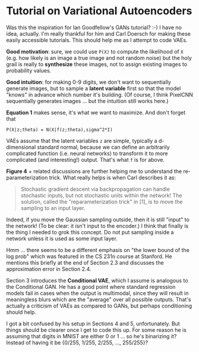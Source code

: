 # Tutorial on Variational Autoencoders

Was this the inspiration for Ian Goodfellow's GANs tutorial? :-) I have no idea,
actually. I'm really thankful for him and Carl Doersch for making these easily
accessible tutorials. This should help me as I attempt to code VAEs.

**Good motivation**: sure, we could use `P(X)` to compute the likelihood of `X`
(e.g. how likely is an image a true image and not random noise) but the holy
grail is really to **synthesize** these images, not to assign existing images to
probability values.

**Good intuition**: for making 0-9 digits, we don't want to sequentially
generate images, but to sample a **latent variable** first so that the model
"knows" in advance which number it's building. (Of course, I think PixelCNN
sequentially generates images ... but the intuition still works here.)

**Equation 1** makes sense, it's what we want to maximize. And don't forget that

```
P(X|z;theta) = N(X|f(z;theta),sigma^2*I)
```

VAEs assume that the latent variables `z` are simple, typically a d-dimensional
standard normal, because we can define an arbitrarily complicated function (i.e.
neural networks) to transform it to more complicated (and interesting!) output.
That's what `f` is for above.

**Figure 4** + related discussions are further helping me to understand the
re-parameterization trick. What really helps is when Carl describes it as:

> Stochastic gradient descent via backpropagation can handle stochastic inputs,
> but not stochastic units within the network! The solution, called the
> "reparameterization trick" in [1], is to move the sampling to an input layer.

Indeed, if you move the Gaussian sampling outside, then it is still "input" to
the network! (To be clear: it isn't input to the encoder.) I think that finally
is the thing I needed to grok this concept. Do not put sampling inside a network
unless it is used as some input layer.

Hmm ... there seems to be a different emphasis on "the lower bound of the log
prob" which was featured in the CS 231n course at Stanford. He mentions this
briefly at the end of Section 2.3 and discusses the approximation error in
Section 2.4.

Section 3 introduces the **Conditional VAE**, which I assume is analogous to the
Conditional GAN. He has a good point where standard regression models fail in
cases when the output is multimodal, since they will result in meaningless blurs
which are the "average" over all possible outputs. That's actually a criticism
of VAEs as compared to GANs, but perhaps conditioning should help.

I got a bit confused by his setup in Sections 4 and 5, unfortunately. But things
should be clearer once I get to code this up. For some reason he is assuming
that digits in MNIST are either 0 or 1 ... so he's binarizing it? Instead of
having it be {0/255, 1/255, 2/255, ..., 255/255}?
